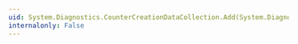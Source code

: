 ```yaml
---
uid: System.Diagnostics.CounterCreationDataCollection.Add(System.Diagnostics.CounterCreationData)
internalonly: False
---
```

